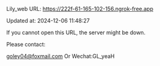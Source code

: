 Lily_web URL: https://222f-61-165-102-156.ngrok-free.app

Updated at: 2024-12-06 11:48:27

If you cannot open this URL, the server might be down.

Please contact: 

goley04@foxmail.com Or Wechat:GL_yeaH